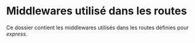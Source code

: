 # Middlewares utilisé dans les routes
Ce dossier contient les middlewares utilisés dans les routes définies
pour *express*.


